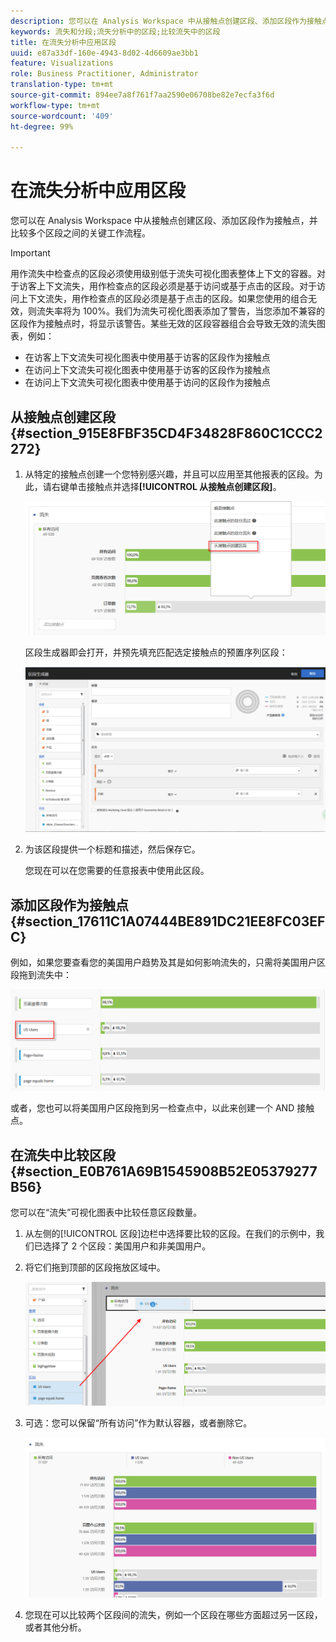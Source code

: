 ```yaml
---
description: 您可以在 Analysis Workspace 中从接触点创建区段、添加区段作为接触点，并比较多个区段之间的关键工作流程。
keywords: 流失和分段;流失分析中的区段;比较流失中的区段
title: 在流失分析中应用区段
uuid: e87a33df-160e-4943-8d02-4d6609ae3bb1
feature: Visualizations
role: Business Practitioner, Administrator
translation-type: tm+mt
source-git-commit: 894ee7a8f761f7aa2590e06708be82e7ecfa3f6d
workflow-type: tm+mt
source-wordcount: '409'
ht-degree: 99%

---
```



# 在流失分析中应用区段

您可以在 Analysis Workspace 中从接触点创建区段、添加区段作为接触点，并比较多个区段之间的关键工作流程。

>[!IMPORTANT]
>
>用作流失中检查点的区段必须使用级别低于流失可视化图表整体上下文的容器。对于访客上下文流失，用作检查点的区段必须是基于访问或基于点击的区段。对于访问上下文流失，用作检查点的区段必须是基于点击的区段。如果您使用的组合无效，则流失率将为 100%。我们为流失可视化图表添加了警告，当您添加不兼容的区段作为接触点时，将显示该警告。某些无效的区段容器组合会导致无效的流失图表，例如：

* 在访客上下文流失可视化图表中使用基于访客的区段作为接触点
* 在访问上下文流失可视化图表中使用基于访客的区段作为接触点
* 在访问上下文流失可视化图表中使用基于访问的区段作为接触点

## 从接触点创建区段 {#section_915E8FBF35CD4F34828F860C1CCC2272}

1. 从特定的接触点创建一个您特别感兴趣，并且可以应用至其他报表的区段。为此，请右键单击接触点并选择&#x200B;**[!UICONTROL 从接触点创建区段]**。

   ![](assets/segment-from-touchpoint.png)

   区段生成器即会打开，并预先填充匹配选定接触点的预置序列区段：

   ![](assets/segment-builder.png)

1. 为该区段提供一个标题和描述，然后保存它。

   您现在可以在您需要的任意报表中使用此区段。

## 添加区段作为接触点 {#section_17611C1A07444BE891DC21EE8FC03EFC}

例如，如果您要查看您的美国用户趋势及其是如何影响流失的，只需将美国用户区段拖到流失中：

![](assets/segment-touchpoint.png)

或者，您也可以将美国用户区段拖到另一检查点中，以此来创建一个 AND 接触点。

## 在流失中比较区段 {#section_E0B761A69B1545908B52E05379277B56}

您可以在“流失”可视化图表中比较任意区段数量。

1. 从左侧的[!UICONTROL 区段]边栏中选择要比较的区段。在我们的示例中，我们已选择了 2 个区段：美国用户和非美国用户。
1. 将它们拖到顶部的区段拖放区域中。

   ![](assets/segment-drop.png)

1. 可选：您可以保留“所有访问”作为默认容器，或者删除它。

   ![](assets/seg-compare.png)

1. 您现在可以比较两个区段间的流失，例如一个区段在哪些方面超过另一区段，或者其他分析。
